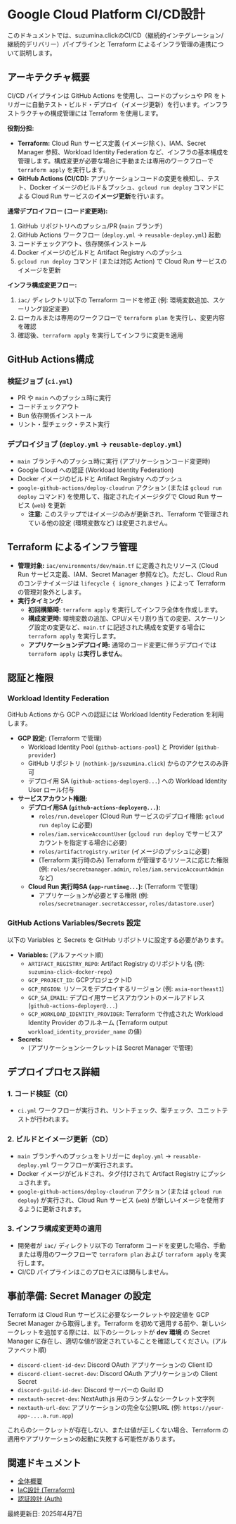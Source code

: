 # Google Cloud Platform CI/CD設計

このドキュメントでは、suzumina.clickのCI/CD（継続的インテグレーション/継続的デリバリー）パイプラインと Terraform によるインフラ管理の連携について説明します。

## アーキテクチャ概要

CI/CD パイプラインは GitHub Actions を使用し、コードのプッシュや PR をトリガーに自動テスト・ビルド・デプロイ（イメージ更新）を行います。インフラストラクチャの構成管理には Terraform を使用します。

**役割分担:**

- **Terraform:** Cloud Run サービス定義 (イメージ除く)、IAM、Secret Manager 参照、Workload Identity Federation など、インフラの基本構成を管理します。構成変更が必要な場合に手動または専用のワークフローで `terraform apply` を実行します。
- **GitHub Actions (CI/CD):** アプリケーションコードの変更を検知し、テスト、Docker イメージのビルド＆プッシュ、`gcloud run deploy` コマンドによる Cloud Run サービスの**イメージ更新**を行います。

**通常デプロイフロー (コード変更時):**

1. GitHub リポジトリへのプッシュ/PR (`main` ブランチ)
2. GitHub Actions ワークフロー (`deploy.yml` -> `reusable-deploy.yml`) 起動
3. コードチェックアウト、依存関係インストール
4. Docker イメージのビルドと Artifact Registry へのプッシュ
5. `gcloud run deploy` コマンド (または対応 Action) で Cloud Run サービスのイメージを更新

**インフラ構成変更フロー:**

1. `iac/` ディレクトリ以下の Terraform コードを修正 (例: 環境変数追加、スケーリング設定変更)
2. ローカルまたは専用のワークフローで `terraform plan` を実行し、変更内容を確認
3. 確認後、`terraform apply` を実行してインフラに変更を適用

## GitHub Actions構成

### 検証ジョブ (`ci.yml`)

- PR や `main` へのプッシュ時に実行
- コードチェックアウト
- Bun 依存関係インストール
- リント・型チェック・テスト実行

### デプロイジョブ (`deploy.yml` -> `reusable-deploy.yml`)

- `main` ブランチへのプッシュ時に実行 (アプリケーションコード変更時)
- Google Cloud への認証 (Workload Identity Federation)
- Docker イメージのビルドと Artifact Registry へのプッシュ
- `google-github-actions/deploy-cloudrun` アクション (または `gcloud run deploy` コマンド) を使用して、指定されたイメージタグで Cloud Run サービス (`web`) を更新
  - **注意:** このステップではイメージのみが更新され、Terraform で管理されている他の設定 (環境変数など) は変更されません。

## Terraform によるインフラ管理

- **管理対象:** `iac/environments/dev/main.tf` に定義されたリソース (Cloud Run サービス定義、IAM、Secret Manager 参照など)。ただし、Cloud Run のコンテナイメージは `lifecycle { ignore_changes }` によって Terraform の管理対象外とします。
- **実行タイミング:**
  - **初回構築時:** `terraform apply` を実行してインフラ全体を作成します。
  - **構成変更時:** 環境変数の追加、CPU/メモリ割り当ての変更、スケーリング設定の変更など、`main.tf` に記述された構成を変更する場合に `terraform apply` を実行します。
  - **アプリケーションデプロイ時:** 通常のコード変更に伴うデプロイでは `terraform apply` は**実行しません**。

## 認証と権限

### Workload Identity Federation

GitHub Actions から GCP への認証には Workload Identity Federation を利用します。

- **GCP 設定:** (Terraform で管理)
  - Workload Identity Pool (`github-actions-pool`) と Provider (`github-provider`)
  - GitHub リポジトリ (`nothink-jp/suzumina.click`) からのアクセスのみ許可
  - デプロイ用 SA (`github-actions-deployer@...`) への Workload Identity User ロール付与
- **サービスアカウント権限:**
  - **デプロイ用SA (`github-actions-deployer@...`):**
    - `roles/run.developer` (Cloud Run サービスのデプロイ権限: `gcloud run deploy` に必要)
    - `roles/iam.serviceAccountUser` (`gcloud run deploy` でサービスアカウントを指定する場合に必要)
    - `roles/artifactregistry.writer` (イメージのプッシュに必要)
    - (Terraform 実行時のみ) Terraform が管理するリソースに応じた権限 (例: `roles/secretmanager.admin`, `roles/iam.serviceAccountAdmin` など)
  - **Cloud Run 実行時SA (`app-runtime@...`):** (Terraform で管理)
    - アプリケーションが必要とする権限 (例: `roles/secretmanager.secretAccessor`, `roles/datastore.user`)

### GitHub Actions Variables/Secrets 設定

以下の Variables と Secrets を GitHub リポジトリに設定する必要があります。

- **Variables:** (アルファベット順)
  - `ARTIFACT_REGISTRY_REPO`: Artifact Registry のリポジトリ名 (例: `suzumina-click-docker-repo`)
  - `GCP_PROJECT_ID`: GCPプロジェクトID
  - `GCP_REGION`: リソースをデプロイするリージョン (例: `asia-northeast1`)
  - `GCP_SA_EMAIL`: デプロイ用サービスアカウントのメールアドレス (`github-actions-deployer@...`)
  - `GCP_WORKLOAD_IDENTITY_PROVIDER`: Terraform で作成された Workload Identity Provider のフルネーム (Terraform output `workload_identity_provider_name` の値)
- **Secrets:**
  - (アプリケーションシークレットは Secret Manager で管理)

## デプロイプロセス詳細

### 1. コード検証（CI）

- `ci.yml` ワークフローが実行され、リントチェック、型チェック、ユニットテストが行われます。

### 2. ビルドとイメージ更新（CD）

- `main` ブランチへのプッシュをトリガーに `deploy.yml` -> `reusable-deploy.yml` ワークフローが実行されます。
- Docker イメージがビルドされ、タグ付けされて Artifact Registry にプッシュされます。
- `google-github-actions/deploy-cloudrun` アクション (または `gcloud run deploy`) が実行され、Cloud Run サービス (`web`) が新しいイメージを使用するように更新されます。

### 3. インフラ構成変更時の適用

- 開発者が `iac/` ディレクトリ以下の Terraform コードを変更した場合、手動または専用のワークフローで `terraform plan` および `terraform apply` を実行します。
- CI/CD パイプラインはこのプロセスには関与しません。

## 事前準備: Secret Manager の設定

Terraform は Cloud Run サービスに必要なシークレットや設定値を GCP Secret Manager から取得します。Terraform を初めて適用する前や、新しいシークレットを追加する際には、以下のシークレットが **dev 環境** の Secret Manager に存在し、適切な値が設定されていることを確認してください。(アルファベット順)

- `discord-client-id-dev`: Discord OAuth アプリケーションの Client ID
- `discord-client-secret-dev`: Discord OAuth アプリケーションの Client Secret
- `discord-guild-id-dev`: Discord サーバーの Guild ID
- `nextauth-secret-dev`: NextAuth.js 用のランダムなシークレット文字列
- `nextauth-url-dev`: アプリケーションの完全な公開URL (例: `https://your-app-....a.run.app`)

これらのシークレットが存在しない、または値が正しくない場合、Terraform の適用やアプリケーションの起動に失敗する可能性があります。

## 関連ドキュメント

- [全体概要](GCP_OVERVIEW.md)
- [IaC設計 (Terraform)](GCP_IAC_DESIGN_MINIMAL.md)
- [認証設計 (Auth)](../auth/AUTH_DESIGN.md)

最終更新日: 2025年4月7日
